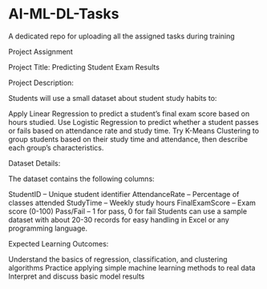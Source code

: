 # AI-ML-DL-Tasks
A dedicated repo for uploading all the assigned tasks during training

Project Assignment 

Project Title: Predicting Student Exam Results 

Project Description: 

Students will use a small dataset about student study habits to: 

Apply Linear Regression to predict a student’s final exam score based on hours studied. 
Use Logistic Regression to predict whether a student passes or fails based on attendance rate and study time. 
Try K-Means Clustering to group students based on their study time and attendance, then describe each group’s characteristics.

Dataset Details: 

The dataset contains the following columns: 

StudentID – Unique student identifier 
AttendanceRate – Percentage of classes attended 
StudyTime – Weekly study hours 
FinalExamScore – Exam score (0-100) 
Pass/Fail – 1 for pass, 0 for fail 
Students can use a sample dataset with about 20-30 records for easy handling in Excel or any programming language. 

Expected Learning Outcomes: 

Understand the basics of regression, classification, and clustering algorithms 
Practice applying simple machine learning methods to real data 
Interpret and discuss basic model results
